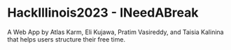 # HackIllinois2023 - INeedABreak

A Web App by Atlas Karm, Eli Kujawa, Pratim Vasireddy, and Taisia Kalinina that helps users structure their free time.
